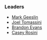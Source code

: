 ### Leaders

* [Mark Geeslin](mailto:mark.geeslin@owasp.org)
* [Joel Tomassini](mailto:joel.tomassini@owasp.org)
* [Brandon Evans](mailto:brandon.evans@owasp.org)
* [Casey Rosini](mailto:casey.rosini@owasp.org)
